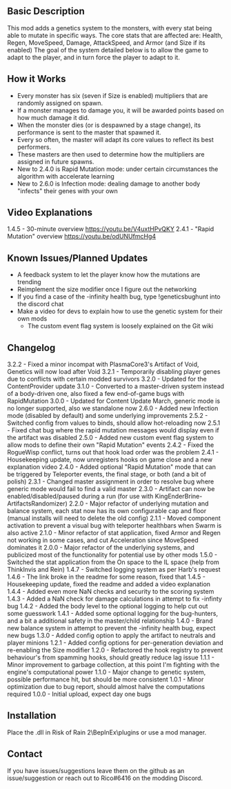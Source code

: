 ﻿Basic Description
------------
This mod adds a genetics system to the monsters, with every stat being able to mutate in specific ways.
The core stats that are affected are: Health, Regen, MoveSpeed, Damage, AttackSpeed, and Armor (and Size if its enabled)
The goal of the system detailed below is to allow the game to adapt to the player, and in turn force the player to adapt to it.

How it Works
------------
- Every monster has six (seven if Size is enabled) multipliers that are randomly assigned on spawn.
- If a monster manages to damage you, it will be awarded points based on how much damage it did.
- When the monster dies (or is despawned by a stage change), its performance is sent to the master that spawned it.
- Every so often, the master will adapt its core values to reflect its best performers.
- These masters are then used to determine how the multipliers are assigned in future spawns.
- New to 2.4.0 is Rapid Mutation mode: under certain circumstances the algorithm with accelerate learning
- New to 2.6.0 is Infection mode: dealing damage to another body "infects" their genes with your own

Video Explanations
------------
1.4.5 - 30-minute overview
	https://youtu.be/V4uxtHPvQKY
2.4.1 - "Rapid Mutation" overview
	https://youtu.be/odUNUfmcHg4

Known Issues/Planned Updates
------------
- A feedback system to let the player know how the mutations are trending
- Reimplement the size modifier once I figure out the networking
- If you find a case of the -infinity health bug, type !geneticsbughunt into the discord chat
- Make a video for devs to explain how to use the genetic system for their own mods
	- The custom event flag system is loosely explained on the Git wiki

Changelog
-----------
3.2.2 - Fixed a minor incompat with PlasmaCore3's Artifact of Void, Genetics will now load after Void
3.2.1 - Temporarily disabling player genes due to conflicts with certain modded survivors
3.2.0 - Updated for the ContentProvider update
3.1.0 - Converted to a master-driven system instead of a body-driven one, also fixed a few end-of-game bugs with RapidMutation
3.0.0 - Updated for Content Update March, generic mode is no longer supported, also we standalone now
2.6.0 - Added new Infection mode (disabled by default) and some underlying improvements
2.5.2 - Switched config from values to binds, should allow hot-reloading now
2.5.1 - Fixed chat bug where the rapid mutation messages would display even if the artifact was disabled
2.5.0 - Added new custom event flag system to allow mods to define their own "Rapid Mutation" events
2.4.2 - Fixed the RogueWisp conflict, turns out that hook load order was the problem
2.4.1 - Housekeeping update, now unregisters hooks on game close and a new explanation video
2.4.0 - Added optional "Rapid Mutation" mode that can be triggered by Teleporter events, the final stage, or both (and a bit of polish)
2.3.1 - Changed master assignment in order to resolve bug where generic mode would fail to find a valid master
2.3.0 - Artifact can now be enabled/disabled/paused during a run (for use with KingEnderBrine-ArtifactsRandomizer)
2.2.0 - Major refactor of underlying mutation and balance system, each stat now has its own configurable cap and floor (manual installs will need to delete the old config)
2.1.1 - Moved component activation to prevent a visual bug with teleporter healthbars when Swarm is also active
2.1.0 - Minor refactor of stat application, fixed Armor and Regen not working in some cases, and cut Acceleration since MoveSpeed dominates it
2.0.0 - Major refactor of the underlying systems, and publicized most of the functionality for potential use by other mods
1.5.0 - Switched the stat application from the On space to the IL space (help from ThinkInvis and Rein)
1.4.7 - Switched logging system as per Harb's request
1.4.6 - The link broke in the readme for some reason, fixed that
1.4.5 - Housekeeping update, fixed the readme and added a video explanation
1.4.4 - Added even more NaN checks and security to the scoring system
1.4.3 - Added a NaN check for damage calculations in attempt to fix -infinty bug
1.4.2 - Added the body level to the optional logging to help cut out some guesswork
1.4.1 - Added some optional logging for the bug-hunters, and a bit a additional safety in the master/child relationship
1.4.0 - Brand new balance system in attempt to prevent the -infinity health bug, expect new bugs
1.3.0 - Added config option to apply the artifact to neutrals and player minions
1.2.1 - Added config options for per-generation deviation and re-enabling the Size modifier
1.2.0 - Refactored the hook registry to prevent behaviour's from spamming hooks, should greatly reduce lag issue
1.1.1 - Minor improvement to garbage collection, at this point I'm fighting with the engine's computational power
1.1.0 - Major change to genetic system, possible performance hit, but should be more consistent
1.0.1 - Minor optimization due to bug report, should almost halve the computations required
1.0.0 - Initial upload, expect day one bugs

Installation
------------
Place the .dll in Risk of Rain 2\BepInEx\plugins or use a mod manager.

Contact
------------
If you have issues/suggestions leave them on the github as an issue/suggestion or reach out to Rico#6416 on the modding Discord.
